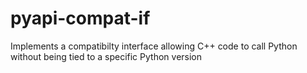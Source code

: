 # pyapi-compat-if
Implements a compatibilty interface allowing C++ code to call Python without being tied to a specific Python version
